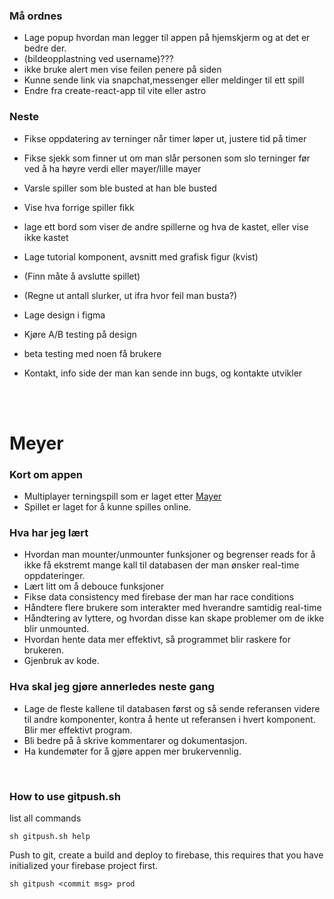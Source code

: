 ### Må ordnes
- Lage popup hvordan man legger til appen på hjemskjerm og at det er bedre der.
- (bildeopplastning ved username)???
- ikke bruke alert men vise feilen penere på siden
- Kunne sende link via snapchat,messenger eller meldinger til ett spill
- Endre fra create-react-app til vite eller astro

### Neste
- Fikse oppdatering av terninger når timer løper ut, justere tid på timer
- Fikse sjekk som finner ut om man slår personen som slo terninger før ved å ha høyre verdi eller mayer/lille mayer
- Varsle spiller som ble busted at han ble busted

- Vise hva forrige spiller fikk
- lage ett bord som viser de andre spillerne og hva de kastet, eller vise ikke kastet

- Lage tutorial komponent, avsnitt med grafisk figur (kvist)

- (Finn måte å avslutte spillet)
- (Regne ut antall slurker, ut ifra hvor feil man busta?)

- Lage design i figma
- Kjøre A/B testing på design
- beta testing med noen få brukere

- Kontakt, info side der man kan sende inn bugs, og kontakte utvikler
 
<br/><br/>


# Meyer

### Kort om appen
- Multiplayer terningspill som er laget etter <a href="https://da.wikipedia.org/wiki/Meyer_(terningspil)">Mayer</a>
- Spillet er laget for å kunne spilles online.

### Hva har jeg lært
- Hvordan man mounter/unmounter funksjoner og begrenser reads for å ikke få ekstremt mange kall til databasen der man ønsker real-time oppdateringer.
- Lært litt om å debouce funksjoner
- Fikse data consistency med firebase der man har race conditions
- Håndtere flere brukere som interakter med hverandre samtidig real-time
- Håndtering av lyttere, og hvordan disse kan skape problemer om de ikke blir unmounted.
- Hvordan hente data mer effektivt, så programmet blir raskere for brukeren.
- Gjenbruk av kode.

### Hva skal jeg gjøre annerledes neste gang
- Lage de fleste kallene til databasen først og så sende referansen videre til andre komponenter, kontra å hente ut referansen i hvert komponent. Blir mer effektivt program.
- Bli bedre på å skrive kommentarer og dokumentasjon.
- Ha kundemøter for å gjøre appen mer brukervennlig.

<br />

### How to use gitpush.sh
list all commands
```
sh gitpush.sh help
```
Push to git, create a build and deploy to firebase, this requires that you have initialized your firebase project first.
```
sh gitpush <commit msg> prod
```